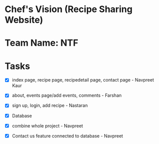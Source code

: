 # Chef's Vision (Recipe Sharing Website)
# Team Name: NTF
# Tasks
- [x] index page, recipe page, recipedetail page, contact page - Navpreet Kaur  
- [x] about, events page/add events, comments - Farshan
- [x] sign up, login, add recipe - Nastaran
- [x] Database

- [x] combine whole project - Navpreet
- [x] Contact us feature connected to database - Navpreet
